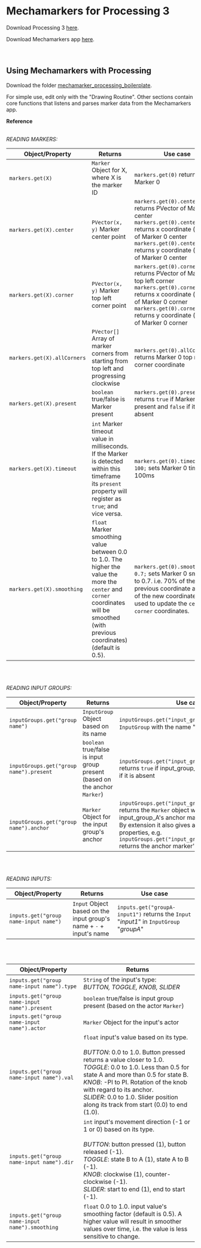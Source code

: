 # Mechamarkers for Processing 3

Download Processing 3 [here](https://processing.org/).

Download Mechamarkers app [here]().
<br>
<br>
<br>

## Using Mechamarkers with Processing

Download the folder [mechamarker_processing_boilerplate](mechamarker_processing_boilerplate).

For simple use, edit only with the "Drawing Routine". Other sections contain core functions that listens and parses marker data from the Mechamarkers app.

__Reference__
<br>
<br>

_READING MARKERS:_

| Object/Property | Returns | Use case |
| --- | --- | --- |
| `markers.get(X)` | `Marker` Object for X, where X is the marker ID | `markers.get(0)` returns Marker 0 |
| `markers.get(X).center` | `PVector(x, y)` Marker center point | `markers.get(0).center` returns PVector of Marker 0 center<br>`markers.get(0).center.x` returns x coordinate (`float`) of Marker 0 center<br>`markers.get(0).center.y` returns y coordinate (`float`) of Marker 0 center |
| `markers.get(X).corner` | `PVector(x, y)` Marker top left corner point | `markers.get(0).corner` returns PVector of Marker 0 top left corner<br>`markers.get(0).corner.x` returns x coordinate (`float`) of Marker 0 corner<br>`markers.get(0).corner.y` returns y coordinate (`float`) of Marker 0 corner |
| `markers.get(X).allCorners` | `PVector[]` Array of marker corners from starting from top left and progressing clockwise | `markers.get(0).allCorners[1]` returns Marker 0 top right corner coordinate |
| `markers.get(X).present` | `boolean` true/false is Marker present | `markers.get(0).present` returns `true` if Marker 0 is present and `false` if it is absent |
| `markers.get(X).timeout` | `int` Marker timeout value in milliseconds. If the Marker is detected within this timeframe its `present` property will register as `true`; and vice versa. | `markers.get(0).timeout = 100;` sets Marker 0 timeout to 100ms |
| `markers.get(X).smoothing` | `float` Marker smoothing value between 0.0 to 1.0. The higher the value the more the `center` and `corner` coordinates will be smoothed (with previous coordinates) (default is 0.5). | `markers.get(0).smoothing = 0.7;` sets Marker 0 smoothing to 0.7. i.e. 70% of the previous coordinate and 30% of the new coordinate will be used to update the `center` and `corner` coordinates. |

<br>
<br>

_READING INPUT GROUPS:_

| Object/Property | Returns | Use case |
| --- | --- | --- |
| `inputGroups.get("group name")` | `InputGroup` Object based on its name | `inputGroups.get("input_group_A")` returns `InputGroup` with the name "_input_group_A_" |
| `inputGroups.get("group name").present` | `boolean` true/false is input group present (based on the anchor `Marker`) | `inputGroups.get("input_group_A").present` returns `true` if input_group_A is present and `false` if it is absent |
| `inputGroups.get("group name").anchor` | `Marker` Object for the input group's anchor | `inputGroups.get("input_group_A").anchor` returns the `Marker` object which is the input_group_A's anchor marker.<br>By extension it also gives access to all `Marker` properties, e.g.  `inputGroups.get("input_group_A").anchor.center` returns the anchor marker's center coordinate. |

<br>
<br>

_READING INPUTS:_

| Object/Property | Returns | Use case |
| --- | --- | --- |
| `inputs.get("group name-input name")` | `Input` Object based on the input group's name + `-` + input's name | `inputs.get("groupA-input1")` returns the `Input` "_input1_" in `InputGroup` "_groupA_" |

<br>
<br>

| Object/Property | Returns |
| --- | --- |
| `inputs.get("group name-input name").type` | `String` of the input's type:<br>_BUTTON, TOGGLE, KNOB, SLIDER_ |
| `inputs.get("group name-input name").present` | `boolean` true/false is input group present (based on the actor `Marker`) |
| `inputs.get("group name-input name").actor` | `Marker` Object for the input's actor |
| `inputs.get("group name-input name").val` | `float` input's value based on its type.<br><br>_BUTTON_: 0.0 to 1.0. Button pressed returns a value closer to 1.0.<br>_TOGGLE_: 0.0 to 1.0. Less than 0.5 for state A and more than 0.5 for state B.<br>_KNOB_: -PI to PI. Rotation of the knob with regard to its anchor.<br>_SLIDER_: 0.0 to 1.0. Slider position along its track from start (0.0) to end (1.0). |
| `inputs.get("group name-input name").dir` | `int` input's movement direction (-1 or 1 or 0) based on its type.<br><br>_BUTTON_: button pressed (1), button released (-1).<br>_TOGGLE_: state B to A (1), state A to B (-1).<br>_KNOB_: clockwise (1), counter-clockwise (-1).<br>_SLIDER_: start to end (1), end to start (-1). |
| `inputs.get("group name-input name").smoothing` | `float` 0.0 to 1.0. input value's smoothing factor (default is 0.5). A higher value will result in smoother values over time, i.e. the value is less sensitive to change. |